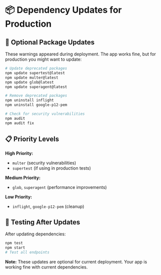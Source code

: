 # 📦 Dependency Updates for Production

## 🔧 Optional Package Updates

These warnings appeared during deployment. The app works fine, but for production you might want to update:

```bash
# Update deprecated packages
npm update supertest@latest
npm update multer@latest  
npm update glob@latest
npm update superagent@latest

# Remove deprecated packages
npm uninstall inflight
npm uninstall google-p12-pem

# Check for security vulnerabilities
npm audit
npm audit fix
```

## 📋 Priority Levels

**High Priority:**
- `multer` (security vulnerabilities)
- `supertest` (if using in production tests)

**Medium Priority:**
- `glob`, `superagent` (performance improvements)

**Low Priority:**
- `inflight`, `google-p12-pem` (cleanup)

## 🧪 Testing After Updates

After updating dependencies:
```bash
npm test
npm start
# Test all endpoints
```

**Note:** These updates are optional for current deployment. Your app is working fine with current dependencies.

